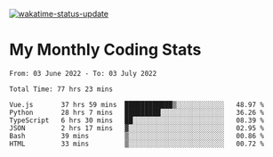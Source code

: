 [![wakatime-status-update](https://github.com/noopurphalak/noopurphalak/workflows/wakatime-status-update/badge.svg)](https://github.com/noopurphalak/noopurphalak/actions/workflows/main.yml)

# My Monthly Coding Stats

<!--START_SECTION:waka-->

```text
From: 03 June 2022 - To: 03 July 2022

Total Time: 77 hrs 23 mins

Vue.js       37 hrs 59 mins  ████████████▒░░░░░░░░░░░░   48.97 %
Python       28 hrs 7 mins   █████████░░░░░░░░░░░░░░░░   36.26 %
TypeScript   6 hrs 30 mins   ██░░░░░░░░░░░░░░░░░░░░░░░   08.39 %
JSON         2 hrs 17 mins   ▓░░░░░░░░░░░░░░░░░░░░░░░░   02.95 %
Bash         39 mins         ▒░░░░░░░░░░░░░░░░░░░░░░░░   00.86 %
HTML         33 mins         ▒░░░░░░░░░░░░░░░░░░░░░░░░   00.72 %
```

<!--END_SECTION:waka-->
